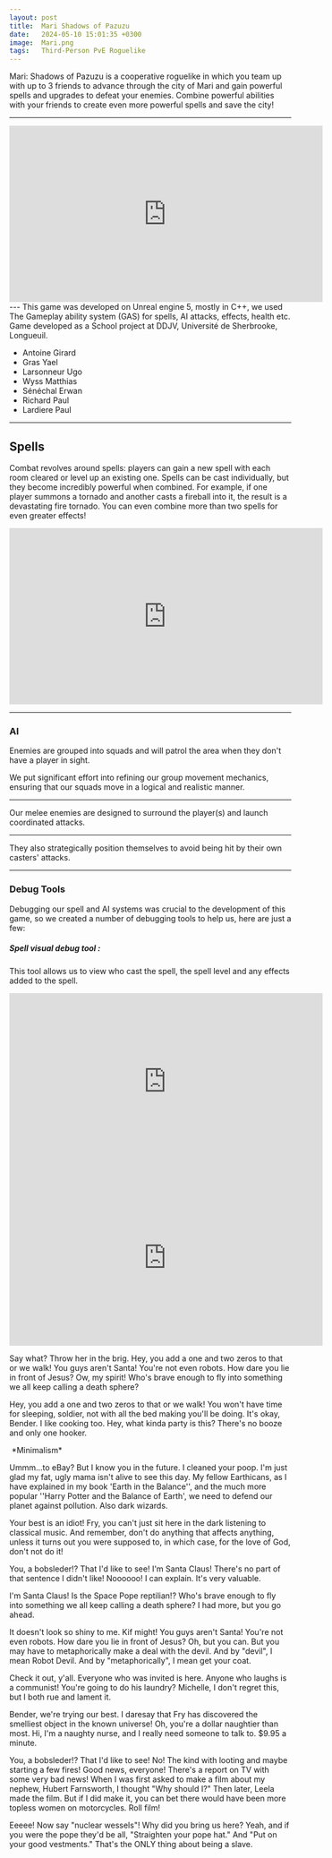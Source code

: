 ```yaml
---
layout: post
title:  Mari Shadows of Pazuzu
date:   2024-05-10 15:01:35 +0300
image:  Mari.png
tags:   Third-Person PvE Roguelike
---
```

Mari: Shadows of Pazuzu is a cooperative roguelike in which you team up with up to 3 friends to advance through the city of Mari and gain powerful spells and upgrades to defeat your enemies. Combine powerful abilities with your friends to create even more powerful spells and save the city!

***
<iframe width="560" height="315" src="https://www.youtube-nocookie.com/embed/ynAOt49ZM-E?si=gMcPnnuyp8IRYoSn&rel=0" title="YouTube video player" frameborder="0" allow="accelerometer; autoplay; clipboard-write; encrypted-media; gyroscope; picture-in-picture; web-share" referrerpolicy="strict-origin-when-cross-origin" allowfullscreen></iframe>
---
This game was developed on Unreal engine 5, mostly in C++, we used The Gameplay ability system (GAS) for spells, AI attacks, effects, health etc. 
Game developed as a School project at DDJV, Université de Sherbrooke, Longueuil.

* Antoine Girard
* Gras Yael
* Larsonneur Ugo
* Wyss Matthias
* Sénéchal Erwan
* Richard Paul
* Lardiere Paul

***
## Spells

Combat revolves around spells: players can gain a new spell with each room cleared or level up an existing one. Spells can be cast individually, but they become incredibly powerful when combined. For example, if one player summons a tornado and another casts a fireball into it, the result is a devastating fire tornado. You can even combine more than two spells for even greater effects!

<iframe width="560" height="315" src="https://www.youtube-nocookie.com/embed/CCl7MC0zK88?si=vsjv_ysciPU0oYVZ&rel=0&amp;controls=0" title="YouTube video player" frameborder="0" allow="accelerometer; autoplay; clipboard-write; encrypted-media; gyroscope; picture-in-picture; web-share" referrerpolicy="strict-origin-when-cross-origin"></iframe>

***
### AI

Enemies are grouped into squads and will patrol the area when they don't have a player in sight.
  <img src="{{site.baseurl}}/images/Golem.gif" alt="">

We put significant effort into refining our group movement mechanics, ensuring that our squads move in a logical and realistic manner.
<img src="{{site.baseurl}}/images/Orc.gif" alt="">

---

Our melee enemies are designed to surround the player(s) and launch coordinated attacks. 
<img src="{{site.baseurl}}/images/Surround.gif" alt="">

--- 

They also strategically position themselves to avoid being hit by their own casters' attacks.
<img src="{{site.baseurl}}/images/Avoiding.gif" alt="">

***

### Debug Tools

Debugging our spell and AI systems was crucial to the development of this game, so we created a number of debugging tools to help us, here are just a few:

##### Spell visual debug tool :

This tool allows us to view who cast the spell, the spell level and any effects added to the spell.
<iframe width="560" height="315" src="https://www.youtube-nocookie.com/embed/P6ViERZS-7g?si=1LzaSck8CBqerLZI&rel=0" title="Spell debug tool" frameborder="0" allow="accelerometer; autoplay; clipboard-write; encrypted-media; gyroscope; picture-in-picture; web-share" referrerpolicy="strict-origin-when-cross-origin" allowfullscreen></iframe>
<iframe width="560" height="315" src="https://www.youtube-nocookie.com/embed/xFaRjyye4ak?si=CaD4NY6Jg7Pd69Ty&rel=0" title="Spell debug tool" frameborder="0" allow="accelerometer; autoplay; clipboard-write; encrypted-media; gyroscope; picture-in-picture; web-share" referrerpolicy="strict-origin-when-cross-origin" allowfullscreen></iframe>


Say what? Throw her in the brig. Hey, you add a one and two zeros to that or we walk! You guys aren't Santa! You're not even robots. How dare you lie in front of Jesus? Ow, my spirit! Who's brave enough to fly into something we all keep calling a death sphere?

Hey, you add a one and two zeros to that or we walk! You won't have time for sleeping, soldier, not with all the bed making you'll be doing. It's okay, Bender. I like cooking too. Hey, what kinda party is this? There's no booze and only one hooker.


  <img src="{{site.baseurl}}/images/Animation.gif" alt="">
*Minimalism*

Ummm…to eBay? But I know you in the future. I cleaned your poop. I'm just glad my fat, ugly mama isn't alive to see this day. My fellow Earthicans, as I have explained in my book 'Earth in the Balance'', and the much more popular ''Harry Potter and the Balance of Earth', we need to defend our planet against pollution. Also dark wizards.

Your best is an idiot! Fry, you can't just sit here in the dark listening to classical music. And remember, don't do anything that affects anything, unless it turns out you were supposed to, in which case, for the love of God, don't not do it!

You, a bobsleder!? That I'd like to see! I'm Santa Claus! There's no part of that sentence I didn't like! Noooooo! I can explain. It's very valuable.

I'm Santa Claus! Is the Space Pope reptilian!? Who's brave enough to fly into something we all keep calling a death sphere? I had more, but you go ahead.

It doesn't look so shiny to me. Kif might! You guys aren't Santa! You're not even robots. How dare you lie in front of Jesus? Oh, but you can. But you may have to metaphorically make a deal with the devil. And by "devil", I mean Robot Devil. And by "metaphorically", I mean get your coat.

Check it out, y'all. Everyone who was invited is here. Anyone who laughs is a communist! You're going to do his laundry? Michelle, I don't regret this, but I both rue and lament it.

Bender, we're trying our best. I daresay that Fry has discovered the smelliest object in the known universe! Oh, you're a dollar naughtier than most. Hi, I'm a naughty nurse, and I really need someone to talk to. $9.95 a minute.

You, a bobsleder!? That I'd like to see! No! The kind with looting and maybe starting a few fires! Good news, everyone! There's a report on TV with some very bad news! When I was first asked to make a film about my nephew, Hubert Farnsworth, I thought "Why should I?" Then later, Leela made the film. But if I did make it, you can bet there would have been more topless women on motorcycles. Roll film!

Eeeee! Now say "nuclear wessels"! Why did you bring us here? Yeah, and if you were the pope they'd be all, "Straighten your pope hat." And "Put on your good vestments." That's the ONLY thing about being a slave.